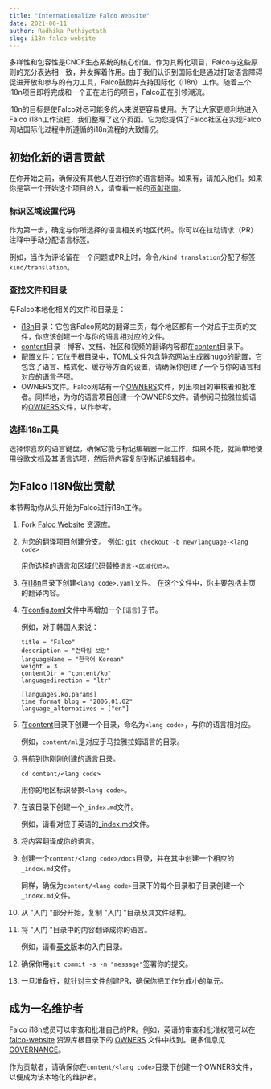 ```yaml
---
title: "Internationalize Falco Website"
date: 2021-06-11
author: Radhika Puthiyetath
slug: i18n-falco-website
---
```


多样性和包容性是CNCF生态系统的核心价值。作为其孵化项目，Falco与这些原则的充分表达相一致，并发挥着作用。由于我们认识到国际化是通过打破语言障碍促进开放和参与的有力工具，Falco鼓励并支持国际化（i18n）工作。随着三个i18n项目即将完成和一个正在进行的项目，Falco正在引领潮流。

i18n的目标是使Falco对尽可能多的人来说更容易使用。为了让大家更顺利地进入Falco i18n工作流程，我们整理了这个页面。它为您提供了Falco社区在实现Falco网站国际化过程中所遵循的i18n流程的大致情况。

## 初始化新的语言贡献

在你开始之前，确保没有其他人在进行你的语言翻译。如果有，请加入他们。如果你是第一个开始这个项目的人，请查看一般的[贡献指南](https://github.com/falcosecurity/.github/blob/master/CONTRIBUTING.md)。

### 标识区域设置代码

作为第一步，确定与你所选择的语言相关的地区代码。你可以在拉动请求（PR）注释中手动分配语言标签。

例如，当作为评论留在一个问题或PR上时，命令`/kind translation`分配了标签`kind/translation`。

### 查找文件和目录

与Falco本地化相关的文件和目录是：

* [i18n](https://github.com/falcosecurity/falco-website/tree/master/i18n)目录：它包含Falco网站的翻译主页，每个地区都有一个对应于主页的文件，你应该创建一个与你的语言相对应的文件。
* [content](https://github.com/falcosecurity/falco-website/tree/master/content)目录：博客、文档、社区和视频的翻译内容都在[content](https://github.com/falcosecurity/falco-website/tree/master/content)目录下。
* [配置文件](https://github.com/falcosecurity/falco-website/blob/master/config.toml)：它位于根目录中，TOML文件包含静态网站生成器hugo的配置，它包含了语言、格式化、缓存等方面的设置，请确保你创建了一个与你的语言相对应的语言子项。
* OWNERS文件。Falco网站有一个[OWNERS](https://github.com/falcosecurity/falco-website/blob/master/OWNERS)文件，列出项目的审核者和批准者。同样地，为你的语言项目创建一个OWNERS文件。请参阅马拉雅拉姆语的[OWNERS](https://github.com/falcosecurity/falco-website/blob/master/content/ml/OWNERS)文件，以作参考。

### 选择i18n工具

选择你喜欢的语言键盘，确保它能与标记编辑器一起工作，如果不能，就简单地使用谷歌文档及其语言选项，然后将内容复制到标记编辑器中。

## 为Falco I18N做出贡献

本节帮助你从头开始为Falco进行i18n工作。


1. Fork [Falco Website](https://github.com/falcosecurity/falco-website) 资源库。

2. 为您的翻译项目创建分支。
    例如: `git checkout -b new/language-<lang code>`

    用你选择的语言和区域代码替换`语言-<区域代码>`。

3. 在[i18n](https://github.com/falcosecurity/falco-website/tree/master/i18n)目录下创建`<lang code>.yaml`文件。
    在这个文件中，你主要包括主页的翻译内容。


4. 在[config.toml](https://github.com/falcosecurity/falco-website/blob/master/config.toml)文件中再增加一个`[语言]`子节。

   例如，对于韩国人来说：

    ```[languages.ko]
    title = "Falco"
    description = "런타임 보안"
    languageName = "한국어 Korean"
    weight = 3
    contentDir = "content/ko"
    languagedirection = "ltr"

    [languages.ko.params]
    time_format_blog = "2006.01.02"
    language_alternatives = ["en"]

    ```

5. 在[content](https://github.com/falcosecurity/falco-website/tree/master/content)目录下创建一个目录，命名为`<lang code>`，与你的语言相对应。

   例如，`content/ml`是对应于马拉雅拉姆语言的目录。

6. 导航到你刚刚创建的语言目录。

   `cd content/<lang code>`

   用你的地区标识替换`<lang code>`。

7. 在该目录下创建一个`_index.md`文件。

   例如，请看对应于英语的[_index.md](https://github.com/falcosecurity/falco-website/blob/master/content/en/_index.md)文件。

8. 将内容翻译成你的语言。

9. 创建一个`content/<lang code>/docs`目录，并在其中创建一个相应的`_index.md`文件。

   同样，确保为`content/<lang code>`目录下的每个目录和子目录创建一个`_index.md`文件。

10. 从 "入门 "部分开始，复制 "入门 "目录及其文件结构。

11. 将 "入门 "目录中的内容翻译成你的语言。

    例如，请看[英文](https://github.com/falcosecurity/falco-website/tree/master/content/en/docs/getting-started)版本的入门目录。

12. 确保你用`git commit -s -m "message"`签署你的提交。

13. 一旦准备好，就针对主文件创建PR，确保你把工作分成小的单元。


## 成为一名维护者

Falco i18n成员可以审查和批准自己的PR。例如，英语的审查和批准权限可以在 [falco-website](https://github.com/falcosecurity/falco-website) 资源库根目录下的 [OWNERS](https://github.com/falcosecurity/falco-website/blob/master/OWNERS) 文件中找到。更多信息见[GOVERNANCE](https://github.com/falcosecurity/.github/blob/master/GOVERNANCE.md)。

作为贡献者，请确保你在`content/<lang code>`目录下创建一个OWNERS文件，以便成为该本地化的维护者。
